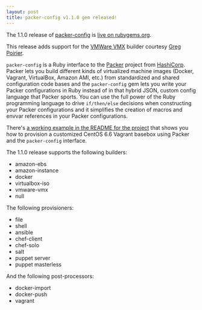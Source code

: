 ```yaml
---
layout: post
title: packer-config v1.1.0 gem released!
---
```


The 1.1.0 release of [packer-config](https://github.com/ianchesal/packer-config) is [live on rubygems.org](https://rubygems.org/gems/packer-config).

This release adds support for the [VMWare VMX](https://www.packer.io/docs/builders/vmware-vmx) builder courtesy [Greg Poirier](https://github.com/grepory).

`packer-config` is a Ruby interface to the [Packer](https://packer.io/) project from [HashiCorp](https://hashicorp.com/). Packer lets you build different kinds of virtualized machine images (Docker, Vagrant, VirtualBox, Amazon AMI, etc.) from standardized and shared configuration code bases and the `packer-config` gem lets you write your Packer configurations in Ruby instead of in that hybrid JSON, custom config language that Packer sports. You can use the full power of the Ruby programming language to drive `if/then/else` decisions when constructing your Packer configurations and it simplifies the creation of macros and envvar references in your Packer configurations.

There's [a working example in the README for the project](https://github.com/ianchesal/packer-config#examples) that shows you how to provision a customized CentOS 6.6 Vagrant basebox using Packer and the `packer-config` interface.

The 1.1.0 release supports the following builders:

* amazon-ebs
* amazon-instance
* docker
* virtualbox-iso
* vmware-vmx
* null

The following provisioners:

* file
* shell
* ansible
* chef-client
* chef-solo
* salt
* puppet server
* puppet masterless

And the following post-processors:

* docker-import
* docker-push
* vagrant
